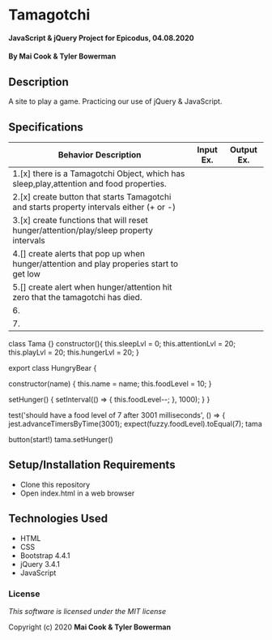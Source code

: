 # Tamagotchi 

#### JavaScript & jQuery Project for Epicodus, 04.08.2020

#### By **Mai Cook & Tyler Bowerman**

## Description

A site to play a game. Practicing our use of jQuery & JavaScript. 

## Specifications

|   Behavior Description   |  Input Ex.   |        Output Ex.        |
|------------------------------|--------------|--------------------------|
| 1.[x]   there is a Tamagotchi Object, which has  sleep,play,attention and food properties.
| 2.[x]   create button that starts Tamagotchi and starts property intervals either (+ or -)
| 3.[x]   create functions that will reset hunger/attention/play/sleep property intervals
| 4.[]   create alerts that pop up when hunger/attention and play properies start to get low
| 5.[]   create alert when hunger/attention hit zero that the tamagotchi has died.
| 6.  |  | 
| 7. 

class Tama {}
constructor(){
  this.sleepLvl = 0;
  this.attentionLvl = 20;
  this.playLvl = 20;
  this.hungerLvl = 20;
}

export class HungryBear {

  constructor(name) {
    this.name = name;
    this.foodLevel = 10;
  }

  setHunger() {
    setInterval(() => {
      this.foodLevel--;
    }, 1000);
  }
}


test('should have a food level of 7 after 3001 milliseconds', () => {
    jest.advanceTimersByTime(3001);
    expect(fuzzy.foodLevel).toEqual(7);
tama

button(start!)
tama.setHunger()







## Setup/Installation Requirements

* Clone this repository
* Open index.html in a web browser

## Technologies Used

* HTML
* CSS
* Bootstrap 4.4.1
* jQuery 3.4.1
* JavaScript


### License

*This software is licensed under the MIT license*

Copyright (c) 2020 **Mai Cook & Tyler Bowerman**